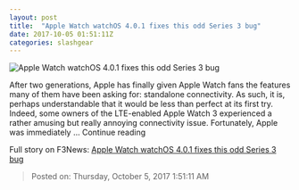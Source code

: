 ```yaml
---
layout: post
title:  "Apple Watch watchOS 4.0.1 fixes this odd Series 3 bug"
date: 2017-10-05 01:51:11Z
categories: slashgear
---
```


![Apple Watch watchOS 4.0.1 fixes this odd Series 3 bug](https://c.slashgear.com/wp-content/uploads/2017/10/apple-watch-3-lte.jpg)

After two generations, Apple has finally given Apple Watch fans the features many of them have been asking for: standalone connectivity. As such, it is, perhaps understandable that it would be less than perfect at its first try. Indeed, some owners of the LTE-enabled Apple Watch 3 experienced a rather amusing but really annoying connectivity issue. Fortunately, Apple was immediately … Continue reading


Full story on F3News: [Apple Watch watchOS 4.0.1 fixes this odd Series 3 bug](http://www.f3nws.com/n/vAneeF)

> Posted on: Thursday, October 5, 2017 1:51:11 AM

